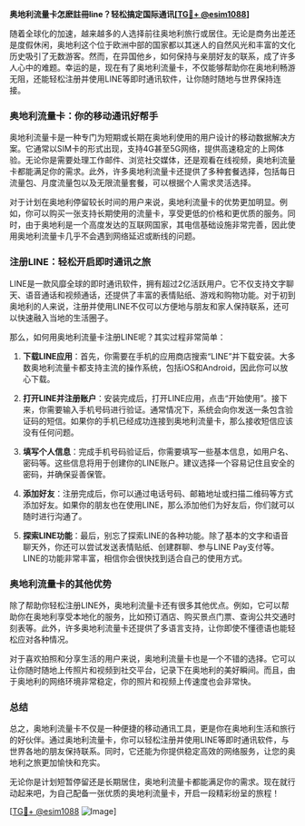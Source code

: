 **奥地利流量卡怎麽註冊line？轻松搞定国际通讯[[TG💪+ @esim1088](https://t.me/s/esim1088)]**

随着全球化的加速，越来越多的人选择前往奥地利旅行或居住。无论是商务出差还是度假休闲，奥地利这个位于欧洲中部的国家都以其迷人的自然风光和丰富的文化历史吸引了无数游客。然而，在异国他乡，如何保持与亲朋好友的联系，成了许多人心中的难题。幸运的是，现在有了奥地利流量卡，不仅能够帮助你在奥地利畅游无阻，还能轻松注册并使用LINE等即时通讯软件，让你随时随地与世界保持连接。

### 奥地利流量卡：你的移动通讯好帮手

奥地利流量卡是一种专门为短期或长期在奥地利使用的用户设计的移动数据解决方案。它通常以SIM卡的形式出现，支持4G甚至5G网络，提供高速稳定的上网体验。无论你是需要处理工作邮件、浏览社交媒体，还是观看在线视频，奥地利流量卡都能满足你的需求。此外，许多奥地利流量卡还提供了多种套餐选择，包括每日流量包、月度流量包以及无限流量套餐，可以根据个人需求灵活选择。

对于计划在奥地利停留较长时间的用户来说，奥地利流量卡的优势更加明显。例如，你可以购买一张支持长期使用的流量卡，享受更低的价格和更优质的服务。同时，由于奥地利是一个高度发达的互联网国家，其电信基础设施非常完善，因此使用奥地利流量卡几乎不会遇到网络延迟或断线的问题。

### 注册LINE：轻松开启即时通讯之旅

LINE是一款风靡全球的即时通讯软件，拥有超过2亿活跃用户。它不仅支持文字聊天、语音通话和视频通话，还提供了丰富的表情贴纸、游戏和购物功能。对于初到奥地利的人来说，注册并使用LINE不仅可以方便地与朋友和家人保持联系，还可以快速融入当地的生活圈子。

那么，如何用奥地利流量卡注册LINE呢？其实过程非常简单：

1. **下载LINE应用**：首先，你需要在手机的应用商店搜索“LINE”并下载安装。大多数奥地利流量卡都支持主流的操作系统，包括iOS和Android，因此你可以放心下载。

2. **打开LINE并注册账户**：安装完成后，打开LINE应用，点击“开始使用”。接下来，你需要输入手机号码进行验证。通常情况下，系统会向你发送一条包含验证码的短信。如果你的手机已经成功连接到奥地利流量卡，那么接收短信应该没有任何问题。

3. **填写个人信息**：完成手机号码验证后，你需要填写一些基本信息，如用户名、密码等。这些信息将用于创建你的LINE账户。建议选择一个容易记住且安全的密码，并确保妥善保管。

4. **添加好友**：注册完成后，你可以通过电话号码、邮箱地址或扫描二维码等方式添加好友。如果你的朋友也在使用LINE，那么添加他们为好友后，你们就可以随时进行沟通了。

5. **探索LINE功能**：最后，别忘了探索LINE的各种功能。除了基本的文字和语音聊天外，你还可以尝试发送表情贴纸、创建群聊、参与LINE Pay支付等。LINE的功能非常丰富，相信你会很快找到适合自己的使用方式。

### 奥地利流量卡的其他优势

除了帮助你轻松注册LINE外，奥地利流量卡还有很多其他优点。例如，它可以帮助你在奥地利享受本地化的服务，比如预订酒店、购买景点门票、查询公共交通时刻表等。此外，许多奥地利流量卡还提供了多语言支持，让你即使不懂德语也能轻松应对各种情况。

对于喜欢拍照和分享生活的用户来说，奥地利流量卡也是一个不错的选择。它可以让你随时随地上传照片和视频到社交平台，记录下在奥地利的美好瞬间。而且，由于奥地利的网络环境非常稳定，你的照片和视频上传速度也会非常快。

### 总结

总之，奥地利流量卡不仅是一种便捷的移动通讯工具，更是你在奥地利生活和旅行的好伙伴。通过奥地利流量卡，你可以轻松注册并使用LINE等即时通讯软件，与世界各地的朋友保持联系。同时，它还能为你提供稳定高效的网络服务，让您的奥地利之旅更加愉快和充实。

无论你是计划短暂停留还是长期居住，奥地利流量卡都能满足你的需求。现在就行动起来吧，为自己配备一张优质的奥地利流量卡，开启一段精彩纷呈的旅程！

[[TG💪+ @esim1088](https://t.me/s/esim1088) ![Image](https://i.postimg.cc/4NQfJmqS/Snipaste-2025-05-13-00-14-12.png)]